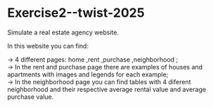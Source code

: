 # Exercise2--twist-2025
Simulate a real estate agency website. 

In this website you can find: <br/> 

→ 4 different pages: home ,rent ,purchase ,neighborhood ; <br/>
→ In the rent and purchase page there are examples of houses and apartments with images and legends for each example; <br/>
→ In the neighborhood page you can find tables with 4 diferent neighborhood and their respective average rental value and average purchase value.<br/>
